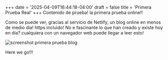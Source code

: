 +++
date = '2025-04-09T16:44:18-04:00'
draft = false
title = 'Primera Prueba Real'
+++
Contenido de prueba! la primera prueba online!!

Como se puede ver, gracias al servicio de Netlify, un blog online en menos de medio día! https incluido! No e fascinante lo que han creado y existe hoy en día? cualquiera con un navegador web puede llegar a leer esto!


![screenshot primera prueba blog](/images/Screenshot_2025-04-09_16-47-54.png)

Here we go!!!